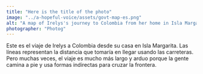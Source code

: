 ```yaml
---
title: "Here is the title of the photo"
image: "../a-hopeful-voice/assets/govt-map-es.png"
alt: "A map of Irelys's journey to Colombia from her home in Isla Margarita"
photographer: "Photog"
---
```

Este es el viaje de Irelys a Colombia desde su casa en Isla Margarita. Las líneas representan la distancia que tomaría en llegar usando las carreteras. Pero muchas veces, el viaje es mucho más largo y arduo porque la gente camina a pie y usa formas indirectas para cruzar la frontera.
